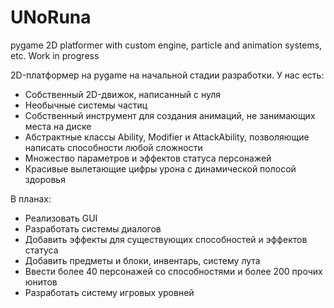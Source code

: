 # UNoRuna
pygame 2D platformer with custom engine, particle and animation systems, etc. Work in progress

2D-платформер на pygame на начальной стадии разработки. У нас есть:
- Собственный 2D-движок, написанный с нуля
- Необычные системы частиц
- Собственный инструмент для создания анимаций, не занимающих места на диске
- Абстрактные классы Ability, Modifier и AttackAbility, позволяющие написать способности любой сложности
- Множество параметров и эффектов статуса персонажей
- Красивые вылетающие цифры урона с динамической полосой здоровья

В планах:
- Реализовать GUI
- Разработать системы диалогов
- Добавить эффекты для существующих способностей и эффектов статуса
- Добавить предметы и блоки, инвентарь, систему лута
- Ввести более 40 персонажей со способностями и более 200 прочих юнитов
- Разработать систему игровых уровней
